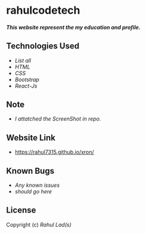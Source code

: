 # rahulcodetech

#### _This website represent the my education and profile._

## Technologies Used

* _List all_
* _HTML_
* _CSS_
* _Bootstrap_
* _React-Js_

## Note
* _I attatched the ScreenShot in repo._

## Website Link
*  https://rahul7315.github.io/xron/

## Known Bugs

* _Any known issues_
* _should go here_

## License

Copyright (c)  _Rahul Lad(s)_
